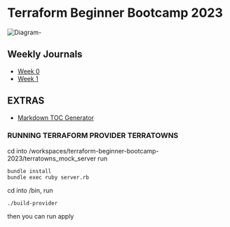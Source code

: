 # Terraform Beginner Bootcamp 2023
![Diagram-](https://user-images.githubusercontent.com/7776/268042721-ab015431-2d14-4910-aa37-be4807b2b905.png)


## Weekly Journals
- [Week 0](https://github.com/oxblixxx/terraform-beginner-bootcamp-2023/blob/18-create-table-of-content-readmemd/journal/week%200.md)
- [Week 1](https://github.com/oxblixxx/terraform-beginner-bootcamp-2023/blob/18-create-table-of-content-readmemd/journal/week%201.md)


## EXTRAS
- [Markdown TOC Generator](https://derlin.github.io/bitdowntoc/)


### RUNNING TERRAFORM PROVIDER TERRATOWNS
cd into /workspaces/terraform-beginner-bootcamp-2023/terratowns_mock_server
run

```
bundle install
bundle exec ruby server.rb
```

cd into /bin, run

```
./build-provider
```

then you can run apply